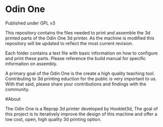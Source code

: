 # Odin One

Published under GPL v3

This repository contains the files needed to print and assemble the 3d printed parts of the Odin One 3d printer.  As the machine is modified this repository will be updated to reflect the most current revision.  

Each folder contains a text file with basic information on how to configure and print these parts.  Please reference the build manual for specific information on assembly.  

A primary goal of the Odin One is the create a high quality teaching tool.  Contributing to 3d printing eduction for the public is very important to us.  With that said, please share your contributions and findings with the community. 

#About

The Odin One is a Reprap 3d printer developed by Hooklet3d, The goal of this project is to iteratively 
improve the design of this machine and offer a low cost, open, high quality 3d printing option.  
